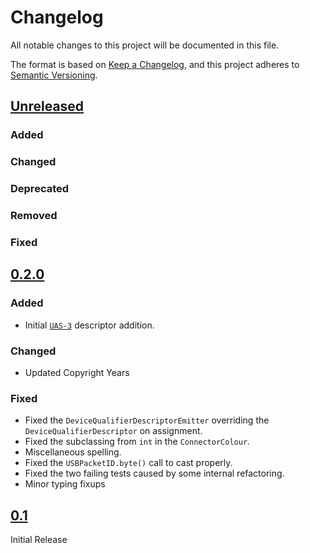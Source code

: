 # Changelog

All notable changes to this project will be documented in this file.

The format is based on [Keep a Changelog](https://keepachangelog.com/en/1.0.0/),
and this project adheres to [Semantic Versioning](https://semver.org/spec/v2.0.0.html).

<!--
Unreleased template stuff

## [Unreleased]
### Added
### Changed
### Deprecated
### Removed
### Fixed
### Security
-->

## [Unreleased]
### Added
### Changed
### Deprecated
### Removed
### Fixed


## [0.2.0]

### Added

 - Initial [`UAS-3`](https://standards.incits.org/apps/group_public/project/details.php?project_id=2737) descriptor addition.
### Changed

 - Updated Copyright Years

### Fixed

 - Fixed the `DeviceQualifierDescriptorEmitter` overriding the `DeviceQualifierDescriptor` on assignment.
 - Fixed the subclassing from `int` in the `ConnectorColour`.
 - Miscellaneous spelling.
 - Fixed the `USBPacketID.byte()` call to cast properly.
 - Fixed the two failing tests caused by some internal refactoring.
 - Minor typing fixups
## [0.1]

Initial Release

[Unreleased]: https://github.com/shrine-maiden-heavy-industries/usb-construct/compare/v0.2.0...main
[0.2.0]: https://github.com/shrine-maiden-heavy-industries/usb-construct/compare/v0.1...v0.2.0
[0.1]: https://github.com/shrine-maiden-heavy-industries/usb-construct/compare/v0.1...main
